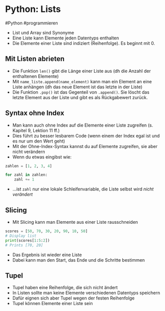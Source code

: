 # Python: Lists

#Python #programmieren

- List und Array sind Synonyme
- Eine Liste kann Elemente jeden Datentyps enthalten
- Die Elemente einer Liste sind indiziert (Reihenfolge). Es beginnt mit 0.

## Mit Listen abrieten
- Die Funktion `len()` gibt die Länge einer Liste aus (dh die Anzahl der enthaltenen Elemente)
- Mit `name_liste.append(name_element)` kann man ein Element an eine Liste anhängen (dh das neue Element ist das letzte in der Liste)
- Die Funktion `.pop()` ist das Gegenteil von `.append()`. Sie löscht das letzte Element aus der Liste und gibt es als Rückgabewert zurück.

## Syntax ohne Index
- Man kann auch ohne Index auf die Elemente einer Liste zugreifen (s. Kapitel 9, Lektion 11 ff.)
- Dies führt zu besser lesbarem Code (wenn einem der Index egal ist und es nur um den Wert geht)
- Mit der Ohne-Index-Syntax kannst du auf Elemente zugreifen, sie aber nicht verändern
- Wenn du etwas eingibst wie:
```python
zahlen = [1, 2, 3, 4]

for zahl in zahlen:
    zahl += 1
```
- ...ist `zahl` nur eine lokale Schleifenvariable, die Liste selbst wird _nicht verändert_

## Slicing
- Mit Slicing kann man Elemente aus einer Liste rausschneiden
```python
scores = [50, 70, 30, 20, 90, 10, 50]
# Display list
print(scores[1:5:2])
# Prints [70, 20]
```
- Das Ergebnis ist wieder eine Liste
- Dabei kann man den Start, das Ende und die Schritte bestimmen

## Tupel
- Tupel haben eine Reihenfolge, die sich nicht ändert
- In Listen sollte man keine Elemente verschiedenen Datentyps speichern
- Dafür eignen sich aber Tupel wegen der festen Reihenfolge
- Tupel können Elemente einer Liste sein
